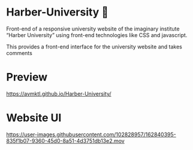 # Harber-University 🏫
Front-end of a responsive university website of the imaginary institute “Harber University” using front-end technologies like CSS and javascript.

This provides a front-end interface for the university website and takes comments

# Preview
https://avmktl.github.io/Harber-University/

# Website UI

https://user-images.githubusercontent.com/102828957/162840395-835f1b07-9360-45d0-8a51-4d3751db13e2.mov

